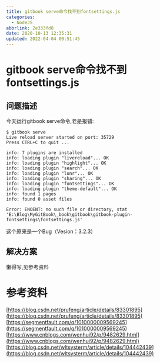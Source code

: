 ```yaml
---
title: gitbook serve命令找不到fontsettings.js
categories: 
  - NodeJS
abbrlink: 2e333fd8
date: 2020-10-13 12:35:31
updated: 2022-04-04 00:51:45
---
```

# gitbook serve命令找不到fontsettings.js
## 问题描述
今天运行gitbook serve命令,老是报错:
```
$ gitbook serve
Live reload server started on port: 35729
Press CTRL+C to quit ...

info: 7 plugins are installed
info: loading plugin "livereload"... OK
info: loading plugin "highlight"... OK
info: loading plugin "search"... OK
info: loading plugin "lunr"... OK
info: loading plugin "sharing"... OK
info: loading plugin "fontsettings"... OK
info: loading plugin "theme-default"... OK
info: found 1 pages
info: found 0 asset files

Error: ENOENT: no such file or directory, stat 'E:\Blog\MyGitBook\_book\gitbook\gitbook-plugin-fontsettings\fontsettings.js'
```

这个原来是一个Bug（Vesion：3.2.3）
## 解决方案
懒得写,见参考资料

# 参考资料
[https://blog.csdn.net/prufeng/article/details/83301895](https://blog.csdn.net/prufeng/article/details/83301895)
[https://segmentfault.com/q/1010000009569245](https://segmentfault.com/q/1010000009569245)
[https://www.cnblogs.com/wenhui92/p/9482629.html](https://www.cnblogs.com/wenhui92/p/9482629.html)
[https://blog.csdn.net/wltsysterm/article/details/104442439](https://blog.csdn.net/wltsysterm/article/details/104442439)
